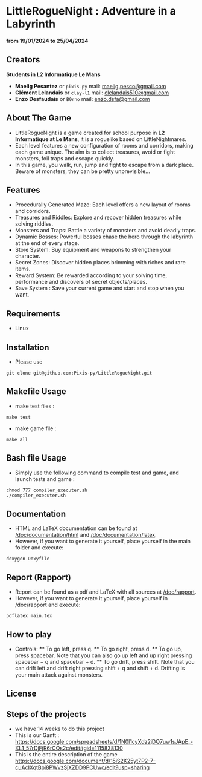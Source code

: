# LittleRogueNight : Adventure in a Labyrinth
**from 19/01/2024 to 25/04/2024**
## Creators
  **Students in L2 Informatique Le Mans**
- **Maelig Pesantez** or `pixis-py` mail: maelig.pesco@gmail.com 
- **Clément Lelandais** or `clay-l1` mail: clelandais510@gmail.com
- **Enzo Desfaudais** or `B0rno` mail: enzo.dsfa@gmail.com

## About The Game 

* LittleRogueNight is a game created for school purpose in **L2 Informatique at Le Mans**, it is a roguelike based on LittleNightmares.
* Each level features a new configuration of rooms and corridors, making each game unique. The aim is to collect treasures, avoid or fight monsters, foil traps and escape quickly.
* In this game, you walk, run, jump and fight to escape from a dark place. Beware of monsters, they can be pretty unprevisible...

## Features

* Procedurally Generated Maze: Each level offers a new layout of rooms and corridors.
* Treasures and Riddles: Explore and recover hidden treasures while solving riddles.
* Monsters and Traps: Battle a variety of monsters and avoid deadly traps.
* Dynamic Bosses: Powerful bosses chase the hero through the labyrinth at the end of every stage.
* Store System: Buy equipment and weapons to strengthen your character.
* Secret Zones: Discover hidden places brimming with riches and rare items.
* Reward System: Be rewarded according to your solving time, performance and discovers of secret objects/places.
* Save System : Save your current game and start and stop when you want.

## Requirements
* Linux

## Installation
* Please use
```
git clone git@github.com:Pixis-py/LittleRogueNight.git
```

## Makefile Usage
* make test files : 
```
make test
```
* make game file : 
```
make all
```
## Bash file Usage
* Simply use the following command to compile test and game, and launch tests and game : 
```
chmod 777 compiler_executer.sh
./compiler_executer.sh
```
## Documentation
* HTML and LaTeX documentation can be found at [/doc/documentation/html](https://github.com/Pixis-py/LittleRogueNight/tree/main/doc/documentation/html) and [/doc/documentation/latex](https://github.com/Pixis-py/LittleRogueNight/tree/main/doc/documentation/latex).
* However, if you want to generate it yourself, place yourself in the main folder and execute:
```
doxygen Doxyfile
```
## Report (Rapport)
* Report can be found as a pdf and LaTeX with all sources at [/doc/rapport](https://github.com/Pixis-py/LittleRogueNight/tree/main/doc/rapport).
* However, if you want to generate it yourself, place yourself in /doc/rapport and execute:
```
pdflatex main.tex
```
## How to play 
* Controls:
** To go left, press q.
** To go right, press d.
** To go up, press spacebar. Note that you can also go up left and up right pressing spacebar + q and spacebar + d.
** To go drift, press shift. Note that you can drift left and drift right pressing shift + q and shift + d. Drifting is your main attack against monsters. 

## License

## Steps of the projects 
* we have 14 weeks to do this project
* This is our Gantt : https://docs.google.com/spreadsheets/d/1N0l1cyXdz2jDQ7uw1sJApE_-XL1_57rDjFjR6rCOs2c/edit#gid=1115838130
* This is the entire description of the game https://docs.google.com/document/d/15iS2K25yt7P2-7-cuAcIXqtBpi8PWvzSjXZDD9PCUwc/edit?usp=sharing

